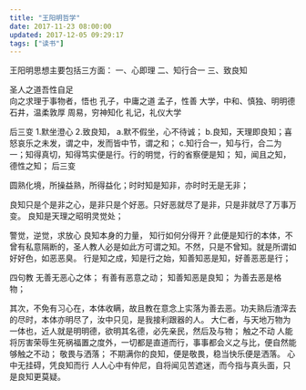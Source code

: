 ```yaml
---
title: "王阳明哲学"
date: 2017-11-23 08:00:00
updated: 2017-12-05 09:29:17
tags: ["读书"]
---
```

王阳明思想主要包括三方面：
一、心即理
二、知行合一
三、致良知
  
圣人之道吾性自足  
向之求理于事物者，悟也
孔子，中庸之道
孟子，性善
大学，中和、慎独、明明德
石井，温柔敦厚
周易，穷神知化
礼记，礼仪大学
  
后三变
1.默坐澄心
2.致良知，
a.默不假坐，心不待诚；
b.良知，天理即良知；喜怒哀乐之未发，谓之中，发而皆中节，谓之和；
c.知行合一，知与行，合二为一；知得真切，知得笃实便是行。行的明觉，行的省察便是知；
知，闻且之知，德性之知；
后三变
  
圆熟化境，所操益熟，所得益化；时时知是知非，亦时时无是无非；
  
良知只是个是非之心，是非只是个好恶。只好恶就尽了是非，只是非就尽了万事万变。
良知是天理之昭明灵觉处；
  
警觉，逆觉，求放心
良知本身的力量，
知行如何分得开？此便是知行的本体，不曾有私意隔断的，圣人教人必是如此方可谓之知。不然，只是不曾知。就是所谓如好好色，如恶恶臭。
行是知之成，知是行之始，知善知恶是知，好善恶恶是行；
  
四句教
无善无恶心之体；
有善有恶意之动；
知善知恶是良知；
为善去恶是格物；
  
其次，不免有习心在，本体收瞒，故且教在意念上实落为善去恶。功夫熟后渣滓去的尽时，本体亦明尽了，汝中只见，是我接利跟器的人。
大仁者，与天地万物为一体也，近人就是明明德，欲明其名德，必先亲民，然后及与物；
触之不动
人能将厉害荣辱生死祸福置之度外，一切都是直道而行，事事都会义之与比，便自然能够触之不动；
敬畏与洒落；
不期满你的良知，便是敬畏，稳当快乐便是洒落。
心中无挂碍，凭良知而行
人人心中有仲尼，自将闻见苦遮迷，而今指与真头面，只是良知更莫疑。
  
